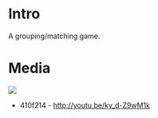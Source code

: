Intro
=====
A grouping/matching game.

Media
=====

<img src="https://raw.github.com/jamiely/bunny-matcher/master/Media/screenshot_410f214.png">

* 410f214 - http://youtu.be/ky_d-Z9wM1k
 
